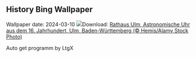 ## History Bing Wallpaper
Wallpaper date: 2024-03-10
![](https://www.bing.com/th?id=OHR.AstrologicalClock_DE-DE9747364573_UHD.jpg&w=1000)Download: [Rathaus Ulm, Astronomische Uhr aus dem 16. Jahrhundert, Ulm, Baden-Württemberg (© Hemis/Alamy Stock Photo)](https://www.bing.com/th?id=OHR.AstrologicalClock_DE-DE9747364573_UHD.jpg)

Auto get programm by LtgX
